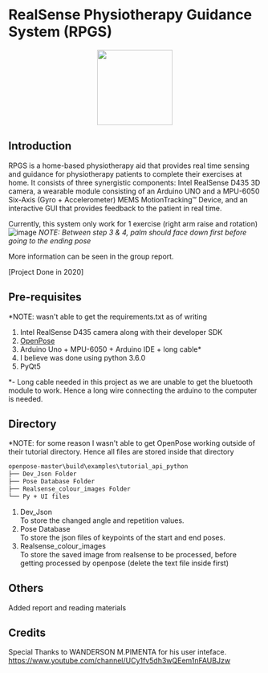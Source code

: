 # RealSense Physiotherapy Guidance System (RPGS)
<p align="center">
  <img width="150" height="150" src="https://user-images.githubusercontent.com/84503515/119081935-9f133f00-ba2f-11eb-8483-a9cad97136bf.png">
</p>

## Introduction
RPGS is a home-based physiotherapy aid that provides real time sensing and guidance for physiotherapy patients to complete their exercises at home. It consists of three synergistic components: Intel RealSense D435 3D camera, a wearable module consisting of an Arduino UNO and a MPU-6050 Six-Axis (Gyro + Accelerometer) MEMS MotionTracking™ Device, and an interactive GUI that provides feedback to the patient in real time.

Currently, this system only work for 1 exercise (right arm raise and rotation)
![image](https://user-images.githubusercontent.com/84503515/119089767-4185ef00-ba3d-11eb-9747-ad3def3d8385.png)
*NOTE: Between step 3 & 4, palm should face down first before going to the ending pose*

More information can be seen in the group report.

[Project Done in 2020]

## Pre-requisites
*NOTE: wasn't able to get the requirements.txt as of writing
1) Intel RealSense D435 camera along with their developer SDK
2) [OpenPose](https://github.com/CMU-Perceptual-Computing-Lab/openpose)
3) Arduino Uno + MPU-6050 + Arduino IDE + long cable*
4) I believe was done using python 3.6.0
5) PyQt5

*- Long cable needed in this project as we are unable to get the bluetooth module to work. Hence a long wire connecting the arduino to the computer is needed.

## Directory
*NOTE: for some reason I wasn't able to get OpenPose working outside of their tutorial directory. Hence all files are stored inside that directory
```bash
openpose-master\build\examples\tutorial_api_python
├── Dev_Json Folder
├── Pose Database Folder
├── Realsense_colour_images Folder
└── Py + UI files
```
1) Dev_Json  
To store the changed angle and repetition values. 
3) Pose Database  
To store the json files of keypoints of the start and end poses. 
3) Realsense_colour_images  
To store the saved image from realsense to be processed, before getting processed by openpose (delete the text file inside first)

## Others
Added report and reading materials

## Credits
Special Thanks to WANDERSON M.PIMENTA for his user inteface.
https://www.youtube.com/channel/UCy1fv5dh3wQEem1nFAUBJzw
